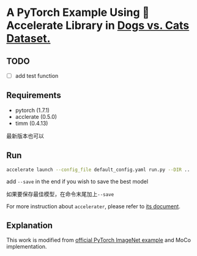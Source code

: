 # A PyTorch Example Using 🤗Accelerate Library in [Dogs vs. Cats Dataset.](https://www.kaggle.com/c/dogs-vs-cats-redux-kernels-edition/)

## TODO

- [ ] add test function

## Requirements

* pytorch (1.7.1)
* acclerate (0.5.0)
* timm (0.4.13)

最新版本也可以

## Run

```bash
accelerate launch --config_file default_config.yaml run.py --DIR ..
```

add ```--save``` in the end if you wish to save the best model

如果要保存最佳模型，在命令末尾加上```--save```

For more instruction about ```accelerater```, please refer to [its document](https://huggingface.co/docs/accelerate/quicktour.html).

## Explanation

This work is modified from [official PyTorch ImageNet example](https://github.com/pytorch/examples/blob/master/imagenet/main.py) and MoCo implementation.